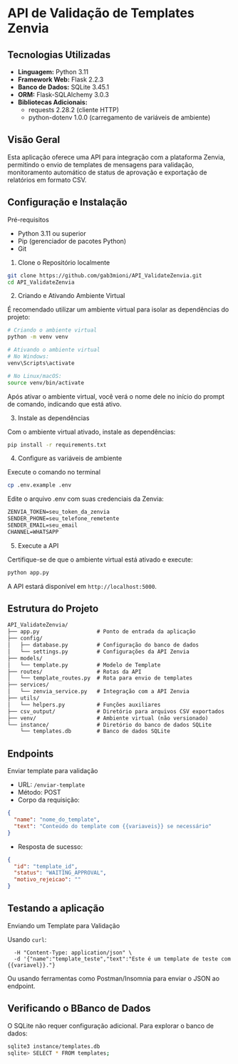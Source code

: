 # API de Validação de Templates Zenvia

## Tecnologias Utilizadas
- **Linguagem:** Python 3.11
- **Framework Web:** Flask 2.2.3
- **Banco de Dados:** SQLite 3.45.1
- **ORM:** Flask-SQLAlchemy 3.0.3
- **Bibliotecas Adicionais:**
    - requests 2.28.2 (cliente HTTP)
    - python-dotenv 1.0.0 (carregamento de variáveis de ambiente)
    
## Visão Geral

Esta aplicação oferece uma API para integração com a plataforma Zenvia, permitindo o envio de templates de mensagens para validação, monitoramento automático de status de aprovação e exportação de relatórios em formato CSV.

## Configuração e Instalação

Pré-requisitos
- Python 3.11 ou superior
- Pip (gerenciador de pacotes Python)
- Git


1. Clone o Repositório localmente
```bash
git clone https://github.com/gab3mioni/API_ValidateZenvia.git
cd API_ValidateZenvia
```

2. Criando e Ativando Ambiente Virtual

É recomendado utilizar um ambiente virtual para isolar as dependências do projeto:

```bash
# Criando o ambiente virtual
python -m venv venv

# Ativando o ambiente virtual
# No Windows:
venv\Scripts\activate

# No Linux/macOS:
source venv/bin/activate
```

Após ativar o ambiente virtual, você verá o nome dele no início do prompt de comando, indicando que está ativo.

3. Instale as dependências

Com o ambiente virtual ativado, instale as dependências:

```bash
pip install -r requirements.txt
```

4. Configure as variáveis de ambiente

Execute o comando no terminal

```bash
cp .env.example .env
```

Edite o arquivo .env com suas credenciais da Zenvia:

```markdown
ZENVIA_TOKEN=seu_token_da_zenvia
SENDER_PHONE=seu_telefone_remetente
SENDER_EMAIL=seu_email
CHANNEL=WHATSAPP
```

5. Execute a API

Certifique-se de que o ambiente virtual está ativado e execute:

```bash
python app.py
```

A API estará disponível em `http://localhost:5000`.

## Estrutura do Projeto

```markdown
API_ValidateZenvia/
├── app.py                  # Ponto de entrada da aplicação
├── config/                 
│   ├── database.py         # Configuração do banco de dados
│   └── settings.py         # Configurações da API Zenvia
├── models/                 
│   └── template.py         # Modelo de Template
├── routes/                 # Rotas da API
│   └── template_routes.py  # Rota para envio de templates
├── services/               
│   └── zenvia_service.py   # Integração com a API Zenvia
├── utils/                 
│   └── helpers.py          # Funções auxiliares
├── csv_output/             # Diretório para arquivos CSV exportados
├── venv/                   # Ambiente virtual (não versionado)
└── instance/               # Diretório do banco de dados SQLite
    └── templates.db        # Banco de dados SQLite
```

## Endpoints

Enviar template para validação

- URL: `/enviar-template`
- Método: POST
- Corpo da requisição:
```json
{
  "name": "nome_do_template",
  "text": "Conteúdo do template com {{variaveis}} se necessário"
}
```

- Resposta de sucesso:

```json
{
  "id": "template_id",
  "status": "WAITING_APPROVAL",
  "motivo_rejeicao": ""
}
```

## Testando a aplicação

Enviando um Template para Validação

Usando `curl`:

```curl -X POST http://localhost:5000/enviar-template \
  -H "Content-Type: application/json" \
  -d '{"name":"template_teste","text":"Este é um template de teste com {{variavel}}."}
  ```

Ou usando ferramentas como Postman/Insomnia para enviar o JSON ao endpoint.

## Verificando o BBanco de Dados

O SQLite não requer configuração adicional. Para explorar o banco de dados:

```bash
sqlite3 instance/templates.db
sqlite> SELECT * FROM templates;
```